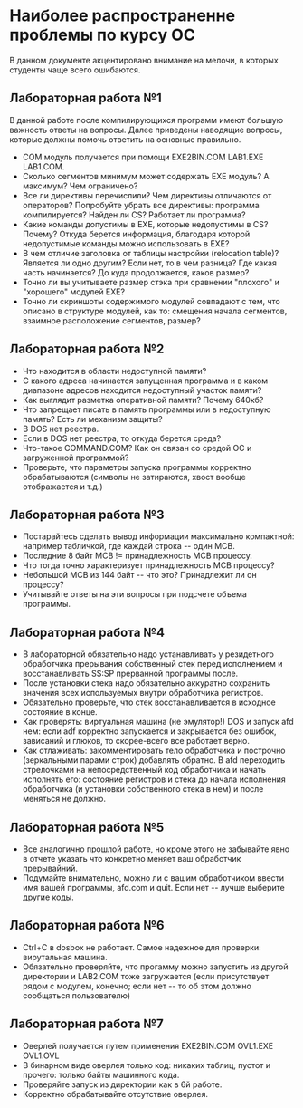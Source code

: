# Наиболее распространенне проблемы по курсу ОС

В данном документе акцентировано внимание на мелочи, в которых студенты чаще всего ошибаются. 

## Лабораторная работа №1

В данной работе после компилирующихся программ имеют большую важность ответы на вопросы. Далее приведены наводящие вопросы, которые должны помочь ответить на основные правильно.

- COM модуль получается при помощи EXE2BIN.COM LAB1.EXE LAB1.COM.
- Сколько сегментов минимум может содержать EXE модуль? А максимум? Чем ограничено?
- Все ли директивы перечислили? Чем директивы отличаются от операторов? Попробуйте убрать все директивы: программа компилируется? Найден ли CS? Работает ли программа?
- Какие команды допустимы в EXE, которые недопустимы в CS? Почему? Откуда берется информация, благодаря которой недопустимые команды можно использовать в EXE?
- В чем отличие заголовка от таблицы настройки (relocation table)? Является ли одно другим? Если нет, то в чем разница? Где какая часть начинается? До куда продолжается, каков размер?
- Точно ли вы учитываете размер стэка при сравнении "плохого" и "хорошего" модулей EXE?
- Точно ли скриншоты содержимого модулей совпадают с тем, что описано в структуре модулей, как то: смещения начала сегментов, взаимное расположение сегментов, размер?

## Лабораторная работа №2

- Что находится в области недоступной памяти?
- С какого адреса начинается запущенная программа и в каком диапазоне адресов находится недоступный участок памяти?
- Как выглядит разметка оперативной памяти? Почему 640кб?
- Что запрещает писать в память программы или в недоступную память? Есть ли механизм защиты?
- В DOS нет реестра.
- Если в DOS нет реестра, то откуда берется среда?
- Что-такое COMMAND.COM? Как он связан со средой ОС и загруженной программой?
- Проверьте, что параметры запуска программы корректно обрабатываются (символы не затираются, хвост вообще отображается и т.д.)

## Лабораторная работа №3

- Постарайтесь сделать вывод информации максимально компактной: например табличкой, где каждай строка -- один MCB.
- Последние 8 байт MCB != принадлежность MCB процессу.
- Что тогда точно характеризует принадлежность MCB процессу? 
- Небольшой MCB из 144 байт -- что это? Принадлежит ли он процессу?
- Учитывайте ответы на эти вопросы при подсчете объема программы.

## Лабораторная работа №4

- В лабораторной обязательно надо устанавливать у резидетного обработчика прерывания собственный стек перед исполнением и восстанавливать SS:SP прерванной программы после.
- После установки стека надо обязательно аккуратно сохранить значения всех используемых внутри обработчика регистров.
- Обязательно проверьте, что стек восстанавливается в исходное состояние в конце.
- Как проверять: виртуальная машина (не эмулятор!) DOS и запуск afd нем: если adf корректно запускается и закрывается без ошибок, зависаний и глюков, то скорее-всего все работает верно.
- Как отлаживать: закомментировать тело обработчика и построчно (зеркальными парами строк) добавлять обратно. В afd переходить стрелочками на непосредственный код обработчика и начать исполнять его: состояние регистров и стека до начала исполнения обработчика (и установки собственного стека в нем) и после меняться не должно.

## Лабораторная работа №5

- Все аналогично прошлой работе, но кроме этого не забывайте явно в отчете указать что конкретно меняет ваш обработчик прерывайний.
- Подумайте внимательно, можно ли с вашим обработчиком ввести имя вашей программы, afd.com и quit. Если нет -- лучше выберите другие коды.

## Лабораторная работа №6

- Ctrl+C в dosbox не работает. Самое надежное для проверки: вирутальная машина.
- Обязательно проверяйте, что прогамму можно запустить из другой директории и LAB2.COM тоже загружается (если присутствует рядом с модулем, конечно; если нет -- то об этом должно сообщаться пользователю)

## Лабораторная работа №7

- Оверлей получается путем применения EXE2BIN.COM OVL1.EXE OVL1.OVL
- В бинарном виде оверлея только код: никаких таблиц, пустот и прочего: только байты машинного кода.
- Проверяйте запуск из директории как в 6й работе.
- Корректно обрабатывайте отсутствие оверлея.



